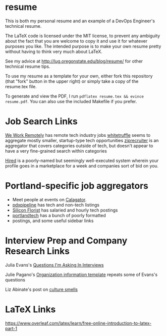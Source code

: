 resume
======

This is both my personal resume and an example of a DevOps Engineer's
technical resume. 

The LaTeX code is licensed under the MIT license, to prevent any ambiguity
about the fact that you are welcome to copy it and use it for whatever
purposes you like. The intended purpose is to make your own resume pretty
without having to think very much about LaTeX. 

See my advice at http://lug.oregonstate.edu/blog/resume/ for other technical
resume tips. 

To use my resume as a template for your own, either fork this repository (that
"fork" button in the upper right) or simply take a copy of the resume.tex
file. 

To generate and view the PDF, I run ``pdflatex resume.tex && evince
resume.pdf``. You can also use the included Makefile if you prefer.

Job Search Links
================

[We Work Remotely](https://weworkremotely.com/) has remote tech industry jobs
[whitetruffle](https://www.whitetruffle.com) seems to aggregate mostly
smaller, startup-type tech opportunities
[ziprecruiter](https://www.ziprecruiter.com/jobs) is an aggregator that covers
categories outside of tech, but doesn't appear to have a very fine-grained
search within categories

[Hired](https://hired.com/signup) is a poorly-named but seemingly well-executed 
system wherein your profile goes in a marketplace for a week and companies 
sort of bid on you.

Portland-specific job aggregators
=================================

* Meet people at events on [Calagator](http://calagator.org/).
* [pdxpipeline](http://pdxpipeline.com/jobs/) has tech and non-tech listings
* [Silicon Florist](http://siliconflorist.com/jobs/) has salaried and hourly
  tech postings
* [portlandtech](http://portlandtech.org/) has a bunch of poorly formatted
* postings, and some useful sidebar links

Interview Prep and Company Research Links
=========================================

Julia Evans's [Questions I'm Asking In
Interviews](http://jvns.ca/blog/2013/12/30/questions-im-asking-in-interviews/)

Julie Pagano's [Organization information
template](http://juliepagano.com/blog/2015/08/15/job-search-retrospective/org-info-template.pdf) repeats some of Evans's questions

Liz Abinate's post on [culture
smells](http://lizabinante.com/blog/getting-hired-without-getting-burned/)

LaTeX Links
===========

https://www.overleaf.com/latex/learn/free-online-introduction-to-latex-part-1


